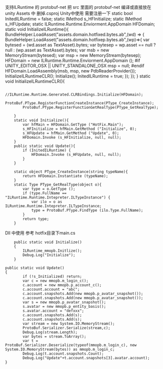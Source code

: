 支持ILRuntime 的 protobuf-net
把 src 里面的 protobuf-net 编译或直接放在 unity Assets 中 删掉.csproj
Unity中使用 需要注册一下 
		static bool InitedILRuntime = false;
		static IMethod s_HFInitialize;
		static IMethod s_HFUpdate;
		static ILRuntime.Runtime.Enviorment.AppDomain HFDomain;
		static void InitializeILRuntime(){
			BundleHelper.LoadAsset("assets.domain.hotfixed.bytes.ab",(wd) => {
				BundleHelper.LoadAsset("assets.domain.hotfixep.bytes.ab",(wp)=>{
					var bytesed = (wd.asset as TextAsset).bytes;
					var bytesep = wp.asset == null ? null : (wp.asset as TextAsset).bytes;
					var msb = new MemoryStream(bytesed);
					var msp = new MemoryStream(bytesep);
					HFDomain = new ILRuntime.Runtime.Enviorment.AppDomain ();
					#if UNITY_EDITOR_OSX || UNITY_STANDALONE_OSX
					msp = null;
					#endif
					HFDomain.LoadAssembly(msb, msp, new PdbReaderProvider());
					InitializeILRuntimeCLR();
					Initialize();
					InitedILRuntime = true;
				});
			});
		}
	    static void InitializeILRuntimeCLR(){

			//ILRuntime.Runtime.Generated.CLRBindings.Initialize(HFDomain);
			ProtoBuf.PType.RegisterFunctionCreateInstance(PType_CreateInstance);
			ProtoBuf.PType.RegisterFunctionGetRealType(PType_GetRealType);

	    }
		static void Initialize(){
			var hfMain = HFDomain.GetType ("HotFix.Main");
			s_HFInitialize = hfMain.GetMethod ("Initialize", 0);
			s_HFUpdate = hfMain.GetMethod ("Update", 0);
			HFDomain.Invoke (s_HFInitialize, null, null);
		}
		public static void Update(){
			if (InitedILRuntime) {
				HFDomain.Invoke (s_HFUpdate, null, null);
			}
		}

		static object PType_CreateInstance(string typeName){
			return HFDomain.Instantiate (typeName);
		}
		static Type PType_GetRealType(object o){
			var type = o.GetType ();
			if (type.FullName == "ILRuntime.Runtime.Intepreter.ILTypeInstance") {
				var ilo = o as ILRuntime.Runtime.Intepreter.ILTypeInstance;
				type = ProtoBuf.PType.FindType (ilo.Type.FullName);
			}
			return type;
		}

Dll 中使用 参考 hotfix目录下main.cs

        public static void Initialize()
        {
            ILRuntime_mmopb.Initlize();
            Debug.Log("Initialize");
        }
        
	public static void Update()
	{
            if (!s_Initialized) return;
            var c = new mmopb.m_login_c();
            c.account = new mmopb.p_account_c();
            c.account.account = "abc";
            c.account.snapshots.Add(new mmopb.p_avatar_snapshot());
            c.account.snapshots.Add(new mmopb.p_avatar_snapshot());
			var s = new mmopb.p_avatar_snapshot();
			s.avatar = new mmopb.p_entity_basis();
			s.avatar.account = "defxxx";
            c.account.snapshots.Add(s);
			c.account.snapshots.Add(s);
            var stream = new System.IO.MemoryStream();
            ProtoBuf.Serializer.Serialize(stream,c);
            Debug.Log(stream.Length);
            var bytes = stream.ToArray();
            var t = ProtoBuf.Serializer.Deserialize(typeof(mmopb.m_login_c), new System.IO.MemoryStream(bytes)) as mmopb.m_login_c;
            Debug.Log(t.account.snapshots.Count);
            Debug.Log("Update"+t.account.snapshots[3].avatar.account);
	}



